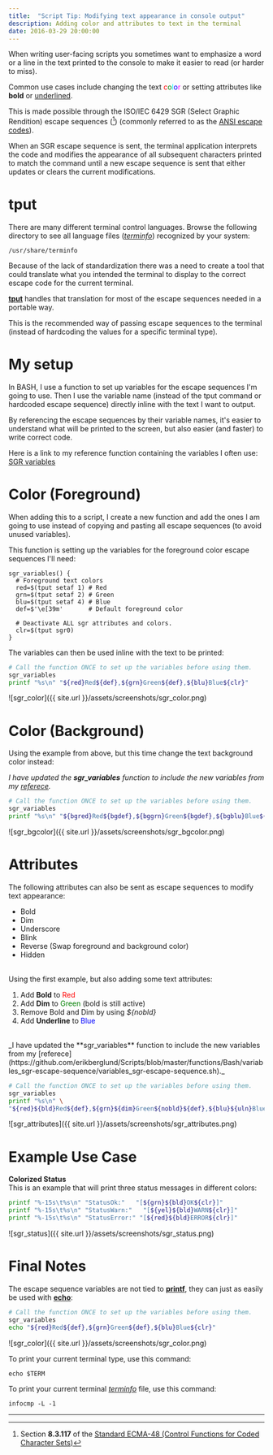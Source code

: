 ```yaml
---
title:  "Script Tip: Modifying text appearance in console output"
description: Adding color and attributes to text in the terminal
date: 2016-03-29 20:00:00
---
```


When writing user-facing scripts you sometimes want to emphasize a word or a line in the text printed to the console to make it easier to read (or harder to miss). 

Common use cases include changing the text <font color="red">c</font><font color="green">o</font><font color="cyan">l</font><font color="blue">o</font><font color="magenta">r</font> or setting attributes like **bold** or <u>underlined</u>.

This is made possible through the ISO/IEC 6429 SGR (Select Graphic Rendition) escape sequences ([^1]) (commonly referred to as the [ANSI escape codes](https://en.wikipedia.org/wiki/ANSI_escape_code#CSI_codes)).

When an SGR escape sequence is sent, the terminal application interprets the code and modifies the appearance of all subsequent characters printed to match the command until a new escape sequence is sent that either updates or clears the current modifications.

# tput	

There are many different terminal control languages. Browse the following directory to see all language files ([_terminfo_](x-man-page://5/terminfo)) recognized by your system: 

```console
/usr/share/terminfo
```

Because of the lack of standardization there was a need to create a tool that could translate what you intended the terminal to display to the correct escape code for the current terminal.

[**tput**](x-man-page://1/tput) handles that translation for most of the escape sequences needed in a portable way.

This is the recommended way of passing escape sequences to the terminal (instead of hardcoding the  values for a specific terminal type).

# My setup

In BASH, I use a function to set up variables for the escape sequences I'm going to use. Then I use the variable name (instead of the tput command or hardcoded escape sequence) directly inline with the text I want to output.

By referencing the escape sequences by their variable names, it's easier to understand what will be printed to the screen, but also easier (and faster) to write correct code.

Here is a link to my reference function containing the variables I often use: [SGR variables](https://github.com/erikberglund/Scripts/blob/master/functions/Bash/variables_sgr-escape-sequence/variables_sgr-escape-sequence.sh)

# Color (Foreground)

When adding this to a script, I create a new function and add the ones I am going to use instead of copying and pasting all escape sequences (to avoid unused variables).

This function is setting up the variables for the foreground color escape sequences I'll need:

```
sgr_variables() {
  # Foreground text colors
  red=$(tput setaf 1) # Red
  grn=$(tput setaf 2) # Green
  blu=$(tput setaf 4) # Blue
  def=$'\e[39m'       # Default foreground color
  
  # Deactivate ALL sgr attributes and colors.
  clr=$(tput sgr0)
}
```
The variables can then be used inline with the text to be printed:

```bash
# Call the function ONCE to set up the variables before using them.
sgr_variables
printf "%s\n" "${red}Red${def},${grn}Green${def},${blu}Blue${clr}"
```
![sgr_color]({{ site.url }}/assets/screenshots/sgr_color.png)

# Color (Background)

Using the example from above, but this time change the text background color instead:

_I have updated the **sgr_variables** function to include the new variables from my [referece](https://github.com/erikberglund/Scripts/blob/master/functions/Bash/variables_sgr-escape-sequence/variables_sgr-escape-sequence.sh)._

```bash
# Call the function ONCE to set up the variables before using them.
sgr_variables
printf "%s\n" "${bgred}Red${bgdef},${bggrn}Green${bgdef},${bgblu}Blue${clr}"
```
![sgr_bgcolor]({{ site.url }}/assets/screenshots/sgr_bgcolor.png)

# Attributes

The following attributes can also be sent as escape sequences to modify text appearance:

* Bold
* Dim
* Underscore
* Blink
* Reverse (Swap foreground and background color)
* Hidden

<br>
Using the first example, but also adding some text attributes:

   1. Add **Bold** to <font color="red">Red</font>
   2. Add **Dim** to <font color="green">Green</font> (bold is still active)
   3. Remove Bold and Dim by using _${nobld}_
   4. Add **Underline** to <font color="blue">Blue</font>

<br>
_I have updated the **sgr_variables** function to include the new variables from my [referece](https://github.com/erikberglund/Scripts/blob/master/functions/Bash/variables_sgr-escape-sequence/variables_sgr-escape-sequence.sh)._

```bash
# Call the function ONCE to set up the variables before using them.
sgr_variables
printf "%s\n" \
"${red}${bld}Red${def},${grn}${dim}Green${nobld}${def},${blu}${uln}Blue${clr}"
```
![sgr_attributes]({{ site.url }}/assets/screenshots/sgr_attributes.png)

# Example Use Case

**Colorized Status**  
This is an example that will print three status messages in different colors:

```bash
printf "%-15s\t%s\n" "StatusOk:"   "[${grn}${bld}OK${clr}]"
printf "%-15s\t%s\n" "StatusWarn:"   "[${yel}${bld}WARN${clr}]"
printf "%-15s\t%s\n" "StatusError:" "[${red}${bld}ERROR${clr}]"
```
![sgr_status]({{ site.url }}/assets/screenshots/sgr_status.png)

# Final Notes

The escape sequence variables are not tied to [**printf**](x-man-page://1/printf), they can just as easily be used with [**echo**](x-man-page://1/echo):

```bash
# Call the function ONCE to set up the variables before using them.
sgr_variables
echo "${red}Red${def},${grn}Green${def},${blu}Blue${clr}"
```
![sgr_color]({{ site.url }}/assets/screenshots/sgr_color.png)

To print your current terminal type, use this command:

```console
echo $TERM
```

To print your current terminal [_terminfo_](x-man-page://5/terminfo) file, use this command:

```console
infocmp -L -1
```

___
[^1]: Section **8.3.117** of the [Standard ECMA-48 (Control Functions for Coded Character Sets)](http://www.ecma-international.org/publications/standards/Ecma-048.htm)